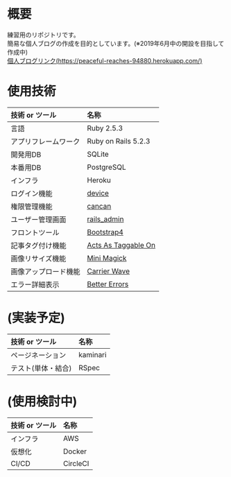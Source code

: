 # 概要
練習用のリポジトリです。  
簡易な個人ブログの作成を目的としています。(※2019年6月中の開設を目指して作成中)  
[個人ブログリンク(https://peaceful-reaches-94880.herokuapp.com/)](https://peaceful-reaches-94880.herokuapp.com/)  

# 使用技術
| 技術 or ツール | 名称 |
|:-------------|:-----|
| 言語 | Ruby 2.5.3 |
| アプリフレームワーク | Ruby on Rails 5.2.3 |
| 開発用DB | SQLite |
| 本番用DB | PostgreSQL |
| インフラ | Heroku |
| ログイン機能 | [device](https://github.com/plataformatec/devise) |
| 権限管理機能 | [cancan](https://github.com/ryanb/cancan) |
| ユーザー管理画面 | [rails_admin](https://github.com/sferik/rails_admin) |
| フロントツール | [Bootstrap4](https://github.com/twbs/bootstrap-rubygem) |
| 記事タグ付け機能 | [Acts As Taggable On](https://github.com/mbleigh/acts-as-taggable-on) |
| 画像リサイズ機能 | [Mini Magick](https://github.com/minimagick/minimagick) |
| 画像アップロード機能 | [Carrier Wave](https://github.com/carrierwaveuploader/carrierwave) |
| エラー詳細表示 | [Better Errors](https://github.com/BetterErrors/better_errors) |

# (実装予定)
| 技術 or ツール | 名称 |
|:-------------|:-----|
| ページネーション | kaminari |
| テスト(単体・結合) | RSpec |

# (使用検討中)
| 技術 or ツール | 名称 |
|:-------------|:-----|
| インフラ | AWS |
| 仮想化 | Docker |
| CI/CD | CircleCI |
